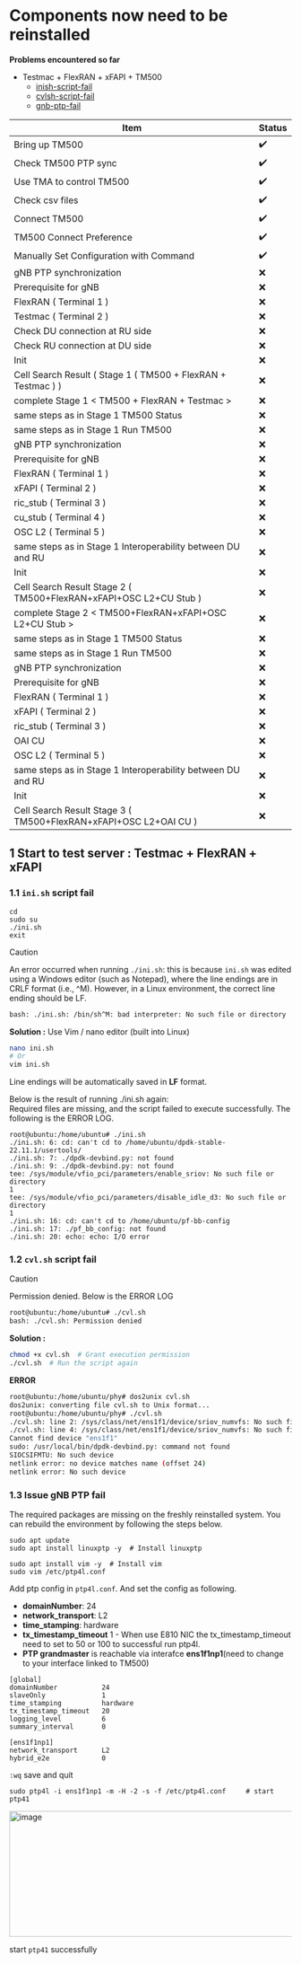 # Components now need to be reinstalled

**Problems encountered so far**
- Testmac + FlexRAN + xFAPI + TM500
    -   [inish-script-fail](#11-inish-script-fail)
    -    [cvlsh-script-fail](#12-cvlsh-script-fail)
    -    [gnb-ptp-fail](#13-issue--gnb-ptp-fail)

| Item                                                                                                   | Status             |
| ------------------------------------------------------------------------------------------------------ | ------------------ |
| Bring up TM500                                                                                         | :heavy_check_mark: |
| Check TM500 PTP sync                                                                                   | :heavy_check_mark: |
| Use TMA to control TM500                                                                               | :heavy_check_mark: |
| Check csv files                                                                                        | :heavy_check_mark: |
| Connect TM500                                                                                          | :heavy_check_mark: |
| TM500 Connect Preference                                                                               | :heavy_check_mark: |
| Manually Set Configuration with Command                                                                | :heavy_check_mark: |
| gNB PTP synchronization                                                                                | :x:                |
| Prerequisite for gNB                                                                                   | :x:                |
| FlexRAN ( Terminal 1 )                                                                                 | :x:                |
| Testmac ( Terminal 2 )                                                                                 | :x:                |
| Check DU connection at RU side                                                                         | :x:                |
| Check RU connection at DU side                                                                         | :x:                |
| Init                                                                                                   | :x:                |
| Cell Search Result ( Stage 1 ( TM500 + FlexRAN + Testmac ) )                                           | :x:                |
| complete Stage 1 < TM500 + FlexRAN + Testmac >                                                         | :x:                |
| same steps as in Stage 1 TM500 Status                                                                  | :x:                |
| same steps as in Stage 1 Run TM500                                                                      | :x:                |
| gNB PTP synchronization                                                                                | :x:                |
| Prerequisite for gNB                                                                                   | :x:                |
| FlexRAN ( Terminal 1 )                                                                                 | :x:                |
| xFAPI ( Terminal 2 )                                                                                   | :x:                |
| ric_stub ( Terminal 3 )                                                                                | :x:                |
| cu_stub ( Terminal 4 )                                                                                 | :x:                |
| OSC L2 ( Terminal 5 )                                                                                  | :x:                |
| same steps as in Stage 1 Interoperability between DU and RU                                            | :x:                |
| Init                                                                                                   | :x:                |
| Cell Search Result Stage 2 ( TM500+FlexRAN+xFAPI+OSC L2+CU Stub )                                      | :x:                |
| complete Stage 2 < TM500+FlexRAN+xFAPI+OSC L2+CU Stub >                                                | :x:                |
| same steps as in Stage 1 TM500 Status                                                                  | :x:                |
| same steps as in Stage 1 Run TM500                                                                      | :x:                |
| gNB PTP synchronization                                                                                | :x:                |
| Prerequisite for gNB                                                                                   | :x:                |
| FlexRAN ( Terminal 1 )                                                                                 | :x:                |
| xFAPI ( Terminal 2 )                                                                                   | :x:                |
| ric_stub ( Terminal 3 )                                                                                | :x:                |
| OAI CU                                                                                                 | :x:                |
| OSC L2 ( Terminal 5 )                                                                                  | :x:                |
| same steps as in Stage 1 Interoperability between DU and RU                                            | :x:                |
| Init                                                                                                   | :x:                |
| Cell Search Result Stage 3 ( TM500+FlexRAN+xFAPI+OSC L2+OAI CU )                                       | :x:                |


## 1 Start to test server : Testmac + FlexRAN + xFAPI

###  1.1 `ini.sh` script fail 
```
cd
sudo su 
./ini.sh
exit
```
> [!Caution]
>An error occurred when running `./ini.sh`: this is because `ini.sh` was edited using a Windows editor (such as Notepad), where the line endings are in CRLF format (i.e., ^M). However, in a Linux environment, the correct line ending should be LF.
> ```bash
> bash: ./ini.sh: /bin/sh^M: bad interpreter: No such file or directory
> ```
> 
> **Solution :** Use Vim / nano editor (built into Linux)
> ```bash
> nano ini.sh
> # Or
> vim ini.sh
> ```
> Line endings will be automatically saved in **LF** format.


Below is the result of running ./ini.sh again: \
Required files are missing, and the script failed to execute successfully.
The following is the ERROR LOG.
```
root@ubuntu:/home/ubuntu# ./ini.sh
./ini.sh: 6: cd: can't cd to /home/ubuntu/dpdk-stable-22.11.1/usertools/
./ini.sh: 7: ./dpdk-devbind.py: not found
./ini.sh: 9: ./dpdk-devbind.py: not found
tee: /sys/module/vfio_pci/parameters/enable_sriov: No such file or directory
1
tee: /sys/module/vfio_pci/parameters/disable_idle_d3: No such file or directory
1
./ini.sh: 16: cd: can't cd to /home/ubuntu/pf-bb-config
./ini.sh: 17: ./pf_bb_config: not found
./ini.sh: 20: echo: echo: I/O error
```

### 1.2 `cvl.sh` script fail 

> [!Caution]
> Permission denied. Below is the ERROR LOG
> ```bash
> root@ubuntu:/home/ubuntu# ./cvl.sh
> bash: ./cvl.sh: Permission denied
> ```
> **Solution :**
> ```bash
> chmod +x cvl.sh  # Grant execution permission
> ./cvl.sh  # Run the script again
> ```
>
> **ERROR**
> ```bash
> root@ubuntu:/home/ubuntu/phy# dos2unix cvl.sh
> dos2unix: converting file cvl.sh to Unix format...
> root@ubuntu:/home/ubuntu/phy# ./cvl.sh
> ./cvl.sh: line 2: /sys/class/net/ens1f1/device/sriov_numvfs: No such file or directory
> ./cvl.sh: line 4: /sys/class/net/ens1f1/device/sriov_numvfs: No such file or directory
> Cannot find device "ens1f1"
> sudo: /usr/local/bin/dpdk-devbind.py: command not found
> SIOCSIFMTU: No such device
> netlink error: no device matches name (offset 24)
> netlink error: No such device
> ```



### 1.3 Issue  gNB PTP fail
The required packages are missing on the freshly reinstalled system. You can rebuild the environment by following the steps below.
```
sudo apt update 
sudo apt install linuxptp -y  # Install linuxptp

sudo apt install vim -y  # Install vim
sudo vim /etc/ptp4l.conf
```

Add ptp config in `ptp4l.conf`. And set the config as following.

- **domainNumber**: 24
- **network_transport**: L2
- **time_stamping**: hardware
- **tx_timestamp_timeout** 1
      - When use E810 NIC the tx_timestamp_timeout need to set to 50 or 100 to successful run ptp4l.
- **PTP grandmaster** is reachable via interafce **ens1f1np1**(need to change to your interface linked to TM500)

```
[global]
domainNumber           24
slaveOnly              1
time_stamping          hardware
tx_timestamp_timeout   20
logging_level          6
summary_interval       0

[ens1f1np1]
network_transport      L2
hybrid_e2e             0
```
`:wq` save and quit


```
sudo ptp4l -i ens1f1np1 -m -H -2 -s -f /etc/ptp4l.conf     # start ptp41
```
<img width="751" height="224" alt="image" src="https://github.com/user-attachments/assets/0b6e0018-0369-4cc9-94e6-308efa75c3ea" />

start `ptp41` successfully
